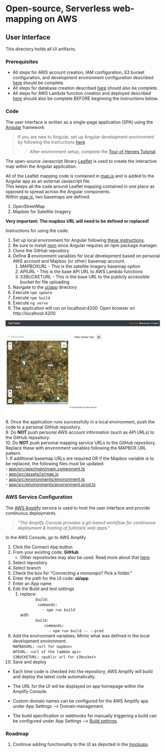 # Open-source, Serverless web-mapping on AWS
## User Interface

This directory holds all UI artifacts.

### Prerequisites
- All steps for AWS account creation,  IAM configuration, S3 bucket configuration, and development environment configuration described [here](../README.md) should be complete.  
- All steps for database creation described [here](../database/README.md) should also be complete.  
- All steps for AWS Lambda function creation and deployed described [here](../lambda/README.md) should also be complete BEFORE beginning the instructions below.

### Code
The user interface is written as a single-page application (SPA) using the [Angular](https://angular.io/) framework
> If you are new to Angular, set up Angular development environment by following the instructions [here](https://angular.io/guide/setup-local).
>> After environment setup, complete the [Tour of Heroes Tutorial](https://angular.io/tutorial).

The open-source Javascript library [Leaflet](https://leafletjs.com/) is used to create the interactive map within the Angular application. 

All of the Leaflet mapping code is contained in [map.js](app/src/js/map.js) and is added to the Angular app as an external Javascript file.  
This keeps all the code around Leaflet mapping contained in one place as opposed to spread across the Angular components.  
Within  [map.js](app/src/js/map.js), two basemaps are defined.
  1. OpenStreetMap
  2. Mapbox for Satellite Imagery

__Very important: The mapbox URL will need to be defined or replaced!__  
 

Instructions for using the code: 
1. Set up local environment for Angular following [these instructions](https://angular.io/guide/setup-local).
  1. Be sure to install [npm](https://docs.npmjs.com/about-npm) since Angular requires an npm package manager.   
1. Clone the GitHub repository
2. Define __3__ environment variables for local development based on personal AWS account and Mapbox (or other) basemap account.
   1. MAPBOXURL - This is the satellite imagery basemap option 
   2. APIURL - This is the base API URL to AWS Lambda functions
   3. S3BUCKETURL - This is the base URL to the publicly accessible bucket for file uploading
3. Navigate to the [ui/app](ui/app) directory
4. Execute `npm update`
5. Execute `npm build`
6. Execute `ng serve`
7. The application will run on localhost:4200.  Open browser on http://localhost:4200  

![FieldTracker UI](../fieldTrackerUI.png)  
8. Once the application runs successfully in a local environment, push the code to a personal GitHub repository.  
9. Do __NOT__ push personal AWS account information (such as API URLs) to the GitHub repository.  
10. Do __NOT__ push personal mapping service URLs to the GitHub repository.  Replace these with environment variables following the MAPBOX URL pattern.     
    1. If additional basemap URLs are required OR if the Mapbox variable is to be replaced, the following files must be updated:  
      - [app/src/app/main/main.component.ts](app/src/app/main/main.component.ts)  
      - [app/src/assets/js/map.js](app/src/assets/js/map.js)  
      - [app/src/environments/environment.ts](app/src/environments/environment.ts)  
      - [app/src/environments/environment.prod.ts](app/src/environments/environment.prod.ts)  

### AWS Service Configuration
The [AWS Amplify](https://aws.amazon.com/amplify/) service is used to host the user interface and provide continuous deployments. 
> *"The Amplify Console provides a git-based workflow for continuous deployment & hosting of fullstack web apps."*

In the AWS Console, go to AWS Amplify
1. Click the Connect App button
2. From your existing code: __GitHub__  
   - Other repositories may also be used.  Read more about that [here](https://docs.aws.amazon.com/amplify/latest/userguide/getting-started.html).  
3. Select repository  
4. Select branch
5. Check the box for "Connecting a monorepo? Pick a folder."  
6. Enter the path for the UI code: __ui/app__  
7. Enter an App name   
8. Edit the Build and test settings  
   1. replace:  
   `        build:  `  
    `         commands:  `  
     `          - npm run build`  
   with  
   `        build:  `  
   `            commands:  `    
   `             - npm run build -- --prod`
9. Add the environment variables.  Mimic what was defined in the local development environment.  
` MAPBOXURL: <url for mapbox>  `  
 `APIURL: <url of the lambda api>  `  
 `S3BUCKETURL: <public url for s3bucket>  
`
10. Save and deploy

- Each time code is checked into the repository, AWS Amplify will build and deploy the latest code automatically.   

- The URL for the UI will be displayed on app homepage within the Amplify Console. 

- Custom domain names can be configured for the AWS Amplify app under App Settings --> Domain management.

- The build specification or webhooks for manually triggering a build can be configured under App Settings --> [Build settings](https://docs.aws.amazon.com/amplify/latest/userguide/build-settings.html).


### Roadmap
1. Continue adding functionality to the UI as depicted in the [mockups](mockups).




